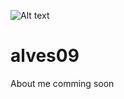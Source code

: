 ![ Alt text](https://github.com/alvess09/alvess09/blob/main/github.gif)

# alves09
About me 
comming soon
